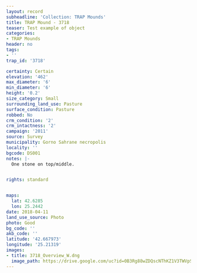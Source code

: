 ```yaml
---
layout: record
subheadline: 'Collection: TRAP Mounds'
title: TRAP Mound - 3718
teaser: Test example of object
categories:
- TRAP Mounds
header: no
tags:
- ''
trap_id: '3718'

certainty: Certain
elevation: '462'
max_diameter: '6'
min_diameter: '6'
height: '0.2'
size_category: Small
surrounding_land_use: Pasture
surface_condition: Pasture
robbed: No
crm_condition: '2'
crm_intactness: '2'
campaign: '2011'
source: Survey
municipality: Gorno Sahrane necropolis
locality: ''
bgcode: DS001
notes: |-
  One stone on top/middle.


rights: standard


maps:
  lat: 42.6285
  lon: 25.2442
date: 2018-04-11
land_use_source: Photo
photo: Good
bg_code: ''
akb_code: ''
latitude: '42.667973'
longitude: '25.21319'
images:
- title: 3718_Overview_W.dng
  image_path: https://drive.google.com/uc?id=0B3Rg88wZDQscNThKZ1V3TWVpSDA
---
```

